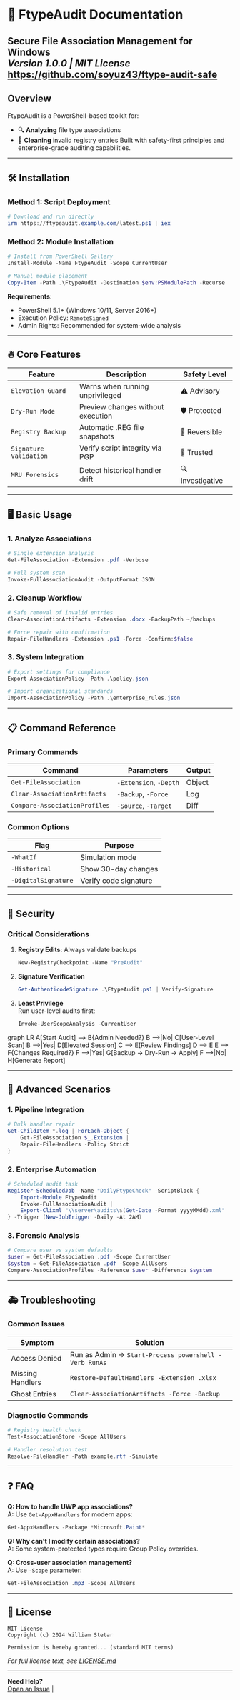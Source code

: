 # 📘 FtypeAudit Documentation

**Secure File Association Management for Windows**  
*Version 1.0.0 | MIT License*
https://github.com/soyuz43/ftype-audit-safe
---

##  Overview

FtypeAudit is a PowerShell-based toolkit for:
- 🔍 **Analyzing** file type associations
- 🧹 **Cleaning** invalid registry entries
Built with safety-first principles and enterprise-grade auditing capabilities.

---

## 🛠 Installation

### Method 1: Script Deployment
```powershell
# Download and run directly
irm https://ftypeaudit.example.com/latest.ps1 | iex
```

### Method 2: Module Installation
```powershell
# Install from PowerShell Gallery
Install-Module -Name FtypeAudit -Scope CurrentUser

# Manual module placement
Copy-Item -Path .\FtypeAudit -Destination $env:PSModulePath -Recurse
```

**Requirements**:
- PowerShell 5.1+ (Windows 10/11, Server 2016+)
- Execution Policy: `RemoteSigned`
- Admin Rights: Recommended for system-wide analysis

---

## 🔥 Core Features

| Feature | Description | Safety Level |
|---------|-------------|--------------|
| `Elevation Guard` | Warns when running unprivileged | ⚠️ Advisory |
| `Dry-Run Mode` | Preview changes without execution | 🛡️ Protected |
| `Registry Backup` | Automatic .REG file snapshots | 🔄 Reversible |
| `Signature Validation` | Verify script integrity via PGP | 🔐 Trusted |
| `MRU Forensics` | Detect historical handler drift | 🔍 Investigative |

---

## 🖥 Basic Usage

### 1. Analyze Associations
```powershell
# Single extension analysis
Get-FileAssociation -Extension .pdf -Verbose

# Full system scan
Invoke-FullAssociationAudit -OutputFormat JSON
```

### 2. Cleanup Workflow
```powershell
# Safe removal of invalid entries
Clear-AssociationArtifacts -Extension .docx -BackupPath ~/backups

# Force repair with confirmation
Repair-FileHandlers -Extension .ps1 -Force -Confirm:$false
```

### 3. System Integration
```powershell
# Export settings for compliance
Export-AssociationPolicy -Path .\policy.json

# Import organizational standards
Import-AssociationPolicy -Path .\enterprise_rules.json
```

---

## 📋 Command Reference

### Primary Commands

| Command | Parameters | Output |
|---------|------------|--------|
| `Get-FileAssociation` | `-Extension`, `-Depth` | Object |
| `Clear-AssociationArtifacts` | `-Backup`, `-Force` | Log |
| `Compare-AssociationProfiles` | `-Source`, `-Target` | Diff |

### Common Options

| Flag | Purpose |
|------|---------|
| `-WhatIf` | Simulation mode |
| `-Historical` | Show 30-day changes |
| `-DigitalSignature` | Verify code signature |

---

## 🚨 Security

### Critical Considerations
1. **Registry Edits**: Always validate backups
   ```powershell
   New-RegistryCheckpoint -Name "PreAudit"
   ```
2. **Signature Verification**
   ```powershell
   Get-AuthenticodeSignature .\FtypeAudit.ps1 | Verify-Signature
   ```
3. **Least Privilege**  
   Run user-level audits first:
   ```powershell
   Invoke-UserScopeAnalysis -CurrentUser
   ```

<script src="https://cdn.jsdelivr.net/npm/mermaid@10/dist/mermaid.min.js"></script>
<script>mermaid.initialize({ startOnLoad: true });</script>

<div class="mermaid">
graph LR
A[Start Audit] --> B{Admin Needed?}
B -->|No| C[User-Level Scan]
B -->|Yes| D[Elevated Session]
C --> E[Review Findings]
D --> E
E --> F{Changes Required?}
F -->|Yes| G[Backup → Dry-Run → Apply]
F -->|No| H[Generate Report]
</div>

---

## 🧩 Advanced Scenarios

### 1. Pipeline Integration
```powershell
# Bulk handler repair
Get-ChildItem *.log | ForEach-Object {
    Get-FileAssociation $_.Extension |
    Repair-FileHandlers -Policy Strict
}
```

### 2. Enterprise Automation
```powershell
# Scheduled audit task
Register-ScheduledJob -Name "DailyFtypeCheck" -ScriptBlock {
    Import-Module FtypeAudit
    Invoke-FullAssociationAudit |
    Export-Clixml "\\server\audits\$(Get-Date -Format yyyyMMdd).xml"
} -Trigger (New-JobTrigger -Daily -At 2AM)
```

### 3. Forensic Analysis
```powershell
# Compare user vs system defaults
$user = Get-FileAssociation .pdf -Scope CurrentUser
$system = Get-FileAssociation .pdf -Scope AllUsers
Compare-AssociationProfiles -Reference $user -Difference $system
```

---

## 🚑 Troubleshooting

### Common Issues

| Symptom | Solution |
|---------|----------|
| Access Denied | Run as Admin → `Start-Process powershell -Verb RunAs` |
| Missing Handlers | `Restore-DefaultHandlers -Extension .xlsx` |
| Ghost Entries | `Clear-AssociationArtifacts -Force -Backup` |

### Diagnostic Commands
```powershell
# Registry health check
Test-AssociationStore -Scope AllUsers

# Handler resolution test
Resolve-FileHandler -Path example.rtf -Simulate
```

---

## ❓ FAQ

**Q: How to handle UWP app associations?**  
A: Use `Get-AppxHandlers` for modern apps:
```powershell
Get-AppxHandlers -Package *Microsoft.Paint*
```

**Q: Why can't I modify certain associations?**  
A: Some system-protected types require Group Policy overrides.

**Q: Cross-user association management?**  
A: Use `-Scope` parameter:
```powershell
Get-FileAssociation .mp3 -Scope AllUsers
```

---

## 📜 License

```text
MIT License
Copyright (c) 2024 William Stetar

Permission is hereby granted... (standard MIT terms)
```

*For full license text, see [LICENSE.md](https://github.com/soyuz43/ftype-audit-safe/blob/main/LICENSE)*

---

**Need Help?**  
[Open an Issue](https://github.com/soyuz43/ftype-audit-safe/issues) | 
